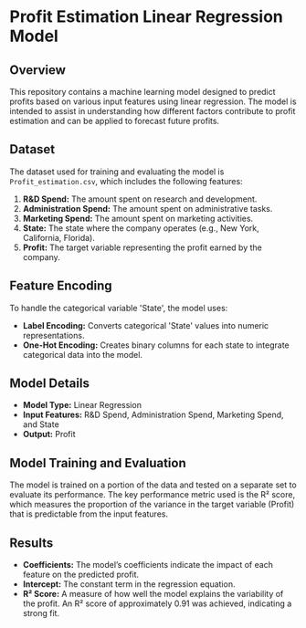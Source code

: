 
# Profit Estimation Linear Regression Model

## Overview

This repository contains a machine learning model designed to predict profits based on various input features using linear regression. The model is intended to assist in understanding how different factors contribute to profit estimation and can be applied to forecast future profits.

## Dataset

The dataset used for training and evaluating the model is `Profit_estimation.csv`, which includes the following features:

1. **R&D Spend:** The amount spent on research and development.
2. **Administration Spend:** The amount spent on administrative tasks.
3. **Marketing Spend:** The amount spent on marketing activities.
4. **State:** The state where the company operates (e.g., New York, California, Florida).
5. **Profit:** The target variable representing the profit earned by the company.

## Feature Encoding

To handle the categorical variable 'State', the model uses:
- **Label Encoding:** Converts categorical 'State' values into numeric representations.
- **One-Hot Encoding:** Creates binary columns for each state to integrate categorical data into the model.

## Model Details

- **Model Type:** Linear Regression
- **Input Features:** R&D Spend, Administration Spend, Marketing Spend, and State
- **Output:** Profit

## Model Training and Evaluation

The model is trained on a portion of the data and tested on a separate set to evaluate its performance. The key performance metric used is the R² score, which measures the proportion of the variance in the target variable (Profit) that is predictable from the input features.

## Results

- **Coefficients:** The model’s coefficients indicate the impact of each feature on the predicted profit.
- **Intercept:** The constant term in the regression equation.
- **R² Score:** A measure of how well the model explains the variability of the profit. An R² score of approximately 0.91 was achieved, indicating a strong fit.
